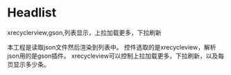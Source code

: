 # Headlist
xrecyclerview,gson,列表显示，上拉加载更多，下拉刷新

本工程是读取json文件然后渲染到列表中。
控件选取的是xrecycleview，解析json用的是gson插件。
xrecycleview可以控制上拉加载更多，下拉刷新，以及每页显示多少条。
